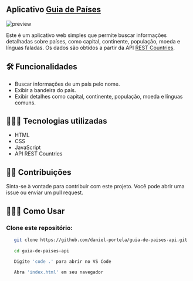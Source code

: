 ## Aplicativo <a href="https://appguiadepaises.netlify.app/">Guia de Países</a>

![preview](https://github.com/daniel-portela/guia-de-paises-api/assets/110783805/c964eb99-2e89-42be-a6d3-0a08a0c5f00f)

Este é um aplicativo web simples que permite buscar informações detalhadas sobre países, como capital, continente, população, moeda e línguas faladas. Os dados são obtidos a partir da API [REST Countries](https://restcountries.com/).

## 🛠️ Funcionalidades

- Buscar informações de um país pelo nome.
- Exibir a bandeira do país.
- Exibir detalhes como capital, continente, população, moeda e línguas comuns.

## 👨🏼‍💻 Tecnologias utilizadas

- HTML
- CSS
- JavaScript
- API REST Countries

## 🕵🏻 Contribuições

Sinta-se à vontade para contribuir com este projeto. Você pode abrir uma issue ou enviar um pull request.

## 👨🏼‍💻 Como Usar


### Clone este repositório:

```sh
   git clone https://github.com/daniel-portela/guia-de-paises-api.git
   
   cd guia-de-paises-api

   Digite 'code .' para abrir no VS Code
   
   Abra 'index.html' em seu navegador
